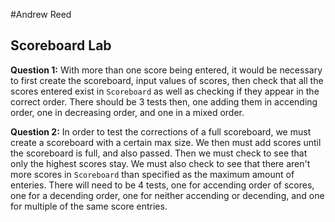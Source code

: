 #Andrew Reed
## Scoreboard Lab

**Question 1:** With more than one score being entered, it would be necessary to first create the scoreboard, input values of scores, then check that all the scores entered exist in `Scoreboard` as well as checking if they appear in the correct order. There should be 3 tests then, one adding them in accending order, one in decreasing order, and one in a mixed order.

**Question 2:** In order to test the corrections of a full scoreboard, we must create a scoreboard with a certain max size. We then must add scores until the scoreboard is full, and also passed. Then we must check to see that only the highest scores stay. We must also check to see that there aren't more scores in `Scoreboard` than specified as the maximum amount of enteries. There will need to be 4 tests, one for accending order of scores, one for a decending order, one for neither accending or decending, and one for multiple of the same score entries.